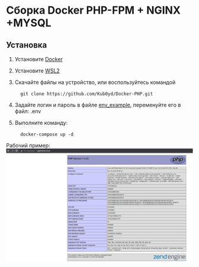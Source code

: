 # Сборка Docker PHP-FPM + NGINX +MYSQL

## Установка

1. Установите [Docker](https://docs.docker.com/get-docker/) 
2. Установите [WSL2](https://learn.microsoft.com/ru-ru/windows/wsl/install)
3. Скачайте файлы на устройство, или воспользуйтесь командой

         git clone https://github.com/Kub0yd/Docker-PHP.git
4. Задайте логин и пароль в файле [env_example](./env_example), переменуйте его в файл: .env
5. Выполните команду:

         docker-compose up -d

Рабочий пример:
![](./php-info.png)
